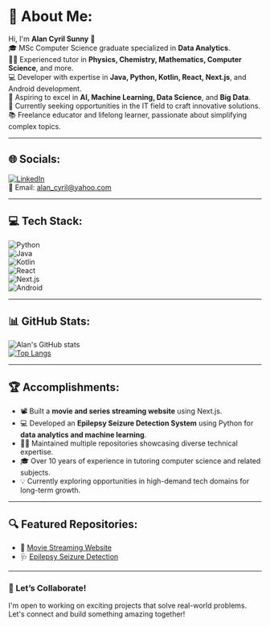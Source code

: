 # 💫 About Me:
Hi, I'm **Alan Cyril Sunny** 👋  
🎓 MSc Computer Science graduate specialized in **Data Analytics**.  
👨‍🏫 Experienced tutor in **Physics, Chemistry, Mathematics, Computer Science**, and more.  
💻 Developer with expertise in **Java, Python, Kotlin, React, Next.js**, and Android development.  
🚀 Aspiring to excel in **AI, Machine Learning, Data Science**, and **Big Data**.  
🌱 Currently seeking opportunities in the IT field to craft innovative solutions.  
📚 Freelance educator and lifelong learner, passionate about simplifying complex topics.  

---

## 🌐 Socials:
[![LinkedIn](https://img.shields.io/badge/LinkedIn-blue?logo=linkedin&logoColor=white)](https://www.linkedin.com/in/alan-cyril-33aa8178/)  
📧 Email: [alan_cyril@yahoo.com](mailto:alan_cyril@yahoo.com)  

---

## 💻 Tech Stack:
![Python](https://img.shields.io/badge/Python-3776AB?style=for-the-badge&logo=python&logoColor=white)  
![Java](https://img.shields.io/badge/Java-007396?style=for-the-badge&logo=java&logoColor=white)  
![Kotlin](https://img.shields.io/badge/Kotlin-0095D5?style=for-the-badge&logo=kotlin&logoColor=white)  
![React](https://img.shields.io/badge/React-61DAFB?style=for-the-badge&logo=react&logoColor=black)  
![Next.js](https://img.shields.io/badge/Next.js-000000?style=for-the-badge&logo=next.js&logoColor=white)  
![Android](https://img.shields.io/badge/Android-3DDC84?style=for-the-badge&logo=android&logoColor=white)  

---

## 📊 GitHub Stats:
![Alan's GitHub stats](https://github-readme-stats.vercel.app/api?username=dragonpilee&show_icons=true&theme=radical)  
[![Top Langs](https://github-readme-stats.vercel.app/api/top-langs/?username=dragonpilee&layout=compact&theme=radical)](https://github.com/anuraghazra/github-readme-stats)

---

## 🏆 Accomplishments:
- 📽 Built a **movie and series streaming website** using Next.js.  
- 💻 Developed an **Epilepsy Seizure Detection System** using Python for **data analytics and machine learning**.  
- 🧑‍💻 Maintained multiple repositories showcasing diverse technical expertise.  
- 🎓 Over 10 years of experience in tutoring computer science and related subjects.  
- 💡 Currently exploring opportunities in high-demand tech domains for long-term growth.  

---

## 🔍 Featured Repositories:
- 🎥 [Movie Streaming Website](https://cinegeek-beta.vercel.app/)  
- 🩺 [Epilepsy Seizure Detection](https://github.com/dragonpilee/Epileptic-Seizure-Detection-System)  

---

### 📢 Let’s Collaborate!  
I'm open to working on exciting projects that solve real-world problems. Let's connect and build something amazing together!


